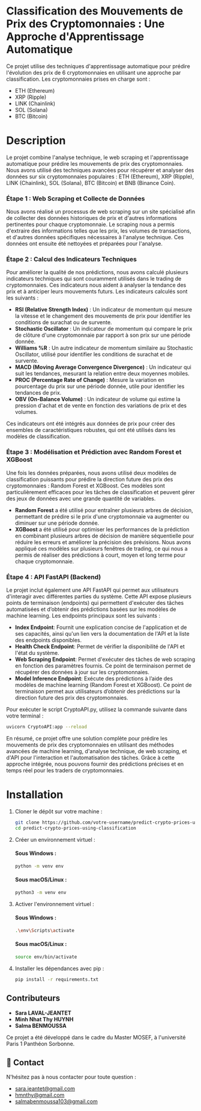 # Classification des Mouvements de Prix des Cryptomonnaies : Une Approche d'Apprentissage Automatique

Ce projet utilise des techniques d'apprentissage automatique pour prédire l'évolution des prix de 6 cryptomonnaies en utilisant une approche par classification. Les cryptomonnaies prises en charge sont :

- ETH (Ethereum)
- XRP (Ripple)
- LINK (Chainlink)
- SOL (Solana)
- BTC (Bitcoin)

# Description
Le projet combine l'analyse technique, le web scraping et l'apprentissage automatique pour prédire les mouvements de prix des cryptomonnaies. Nous avons utilisé des techniques avancées pour récupérer et analyser des données sur six cryptomonnaies populaires : ETH (Ethereum), XRP (Ripple), LINK (Chainlink), SOL (Solana), BTC (Bitcoin) et BNB (Binance Coin).

### Étape 1 : Web Scraping et Collecte de Données
  
Nous avons réalisé un processus de web scraping sur un site spécialisé afin de collecter des données historiques de prix et d'autres informations pertinentes pour chaque cryptomonnaie. Le scraping nous a permis d'extraire des informations telles que les prix, les volumes de transactions, et d'autres données spécifiques nécessaires à l'analyse technique. Ces données ont ensuite été nettoyées et préparées pour l'analyse.

### Étape 2 : Calcul des Indicateurs Techniques
  
Pour améliorer la qualité de nos prédictions, nous avons calculé plusieurs indicateurs techniques qui sont couramment utilisés dans le trading de cryptomonnaies. Ces indicateurs nous aident à analyser la tendance des prix et à anticiper leurs mouvements futurs. Les indicateurs calculés sont les suivants :

- **RSI (Relative Strength Index)** : Un indicateur de momentum qui mesure la vitesse et le changement des mouvements de prix pour identifier les conditions de surachat ou de survente.
- **Stochastic Oscillator** : Un indicateur de momentum qui compare le prix de clôture d'une cryptomonnaie par rapport à son prix sur une période donnée.
- **Williams %R** : Un autre indicateur de momentum similaire au Stochastic Oscillator, utilisé pour identifier les conditions de surachat et de survente.
- **MACD (Moving Average Convergence Divergence)** : Un indicateur qui suit les tendances, mesurant la relation entre deux moyennes mobiles.
- **PROC (Percentage Rate of Change)** : Mesure la variation en pourcentage du prix sur une période donnée, utile pour identifier les tendances de prix.
- **OBV (On-Balance Volume)** : Un indicateur de volume qui estime la pression d'achat et de vente en fonction des variations de prix et des volumes.

Ces indicateurs ont été intégrés aux données de prix pour créer des ensembles de caractéristiques robustes, qui ont été utilisés dans les modèles de classification.

### Étape 3 : Modélisation et Prédiction avec Random Forest et XGBoost
Une fois les données préparées, nous avons utilisé deux modèles de classification puissants pour prédire la direction future des prix des cryptomonnaies : Random Forest et XGBoost. Ces modèles sont particulièrement efficaces pour les tâches de classification et peuvent gérer des jeux de données avec une grande quantité de variables.

- **Random Forest** a été utilisé pour entraîner plusieurs arbres de décision, permettant de prédire si le prix d'une cryptomonnaie va augmenter ou diminuer sur une période donnée.
- **XGBoost** a été utilisé pour optimiser les performances de la prédiction en combinant plusieurs arbres de décision de manière séquentielle pour réduire les erreurs et améliorer la précision des prévisions.
Nous avons appliqué ces modèles sur plusieurs fenêtres de trading, ce qui nous a permis de réaliser des prédictions à court, moyen et long terme pour chaque cryptomonnaie.

### Étape 4 : API FastAPI (Backend)
Le projet inclut également une API FastAPI qui permet aux utilisateurs d'interagir avec différentes parties du système. Cette API expose plusieurs points de terminaison (endpoints) qui permettent d'exécuter des tâches automatisées et d’obtenir des prédictions basées sur les modèles de machine learning. Les endpoints principaux sont les suivants :

- **Index Endpoint**: Fournit une explication concise de l'application et de ses capacités, ainsi qu'un lien vers la documentation de l'API et la liste des endpoints disponibles.
- **Health Check Endpoint**: Permet de vérifier la disponibilité de l'API et l'état du système.
- **Web Scraping Endpoint**: Permet d'exécuter des tâches de web scraping en fonction des paramètres fournis. Ce point de terminaison permet de récupérer des données à jour sur les cryptomonnaies.
- **Model Inference Endpoint**: Exécute des prédictions à l’aide des modèles de machine learning (Random Forest et XGBoost). Ce point de terminaison permet aux utilisateurs d’obtenir des prédictions sur la direction future des prix des cryptomonnaies.

Pour exécuter le script CryptoAPI.py, utilisez la commande suivante dans votre terminal :
   ```bash
   uvicorn CryptoAPI:app --reload
   ```

En résumé, ce projet offre une solution complète pour prédire les mouvements de prix des cryptomonnaies en utilisant des méthodes avancées de machine learning, d'analyse technique, de web scraping, et d'API pour l'interaction et l'automatisation des tâches. Grâce à cette approche intégrée, nous pouvons fournir des prédictions précises et en temps réel pour les traders de cryptomonnaies.

# Installation

1. Cloner le dépôt sur votre machine :
   
   ```bash
   git clone https://github.com/votre-username/predict-crypto-prices-using-classification.git
   cd predict-crypto-prices-using-classification
   ```

2. Créer un environnement virtuel :
   #### Sous Windows :
         
   ```bash
   python -m venv env
   ```
   #### Sous macOS/Linux :
         
   ```bash
   python3 -m venv env
   ```
3. Activer l'environnement virtuel :

   #### Sous Windows :
   
   ```bash
   .\env\Scripts\activate
   ```
   #### Sous macOS/Linux :
   
   ```bash
   source env/bin/activate
   ```

4. Installer les dépendances avec pip :
   
   ```bash
   pip install -r requirements.txt
   ```

## Contributeurs

- **Sara LAVAL-JEANTET**
- **Minh Nhat Thy HUYNH**
- **Salma BENMOUSSA**

Ce projet a été développé dans le cadre du Master MOSEF, à l'université Paris 1 Panthéon Sorbonne.

## 📩 Contact

N'hésitez pas à nous contacter pour toute question :

- sara.jeantet@gmail.com
- hmnthy@gmail.com
- salmabenmoussa103@gmail.com 

